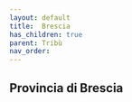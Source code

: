 ```yaml
---
layout: default
title:  Brescia 
has_children: true
parent: Tribù
nav_order: 
---
```


## Provincia di Brescia